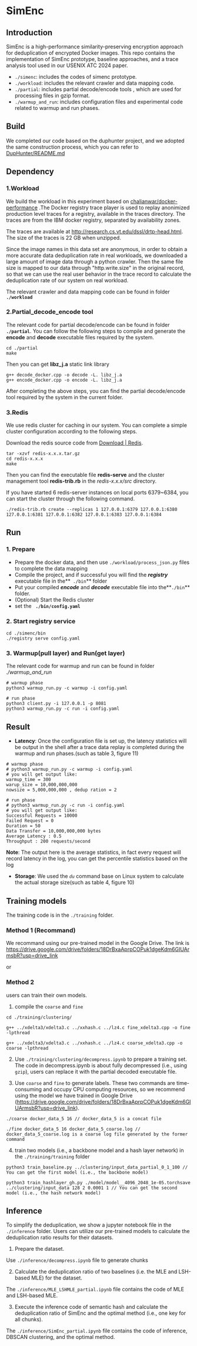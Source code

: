 # SimEnc

## Introduction

SimEnc is a high-performance similarity-preserving encryption approach for deduplication of encrypted Docker images. This repo contains the implementation of SimEnc prototype, baseline approaches, and a trace analysis tool used in our USENIX ATC 2024 paper.

- `./simenc`: includes the codes of simenc prototype.
- `./workload`: includes the relevant crawler and data mapping code.
- `./partial`: includes  partial decode/encode tools , which are used  for processing files in gzip format.
- `./warmup_and_run`: includes configuration files and experimental code related to warmup and run phases.

## Build

We completed our code based on the duphunter project, and we adopted the same construction process, which you can refer to [DupHunter/README.md](https://github.com/nnzhaocs/DupHunter/blob/master/README.md)
## Dependency

### 1.Workload

We build the workload in this experiment based on [chalianwar/docker-performance](https://github.com/chalianwar/docker-performance) .The Docker registry trace player is used to replay anonimized production level traces for a registry, available in the traces directory. The traces are from the IBM docker registry, separated by availability zones. 

The traces are available at http://research.cs.vt.edu/dssl/drtp-head.html. The size of the traces is 22 GB when unzipped.

Since the image names in this data set are anonymous, in order to obtain a more accurate data deduplication rate in real workloads, we downloaded a large amount of image data through a python crawler. Then the same file size is mapped to our data through "http.write.size" in the original record, so that we can use the real user behavior in the trace record  to calculate the deduplication rate of our system on real workload.

The relevant crawler and data mapping code can be found in folder **`./workload`**

### 2.Partial_decode_encode tool

The relevant code for partial decode/encode can be found in folder **`./partial`**. You can follow the following steps to compile and generate the **encode** and **decode**  executable files required by the system.

```shell
cd ./partial
make
```

Then you can get **libz_j.a** static link library

```shell
g++ decode_docker.cpp -o decode -L. libz_j.a
g++ encode_docker.cpp -o encode -L. libz_j.a
```

After completing the above steps, you can find the partial decode/encode tool required by the system in the current folder.

### 3.Redis

We use redis cluster for caching in our system. You can complete a simple cluster configuration according to the following steps.

Download the redis source code from [Download | Redis](https://redis.io/download/).

```shell
tar -xzvf redis-x.x.x.tar.gz
cd redis-x.x.x
make
```

Then you can find the executable file **redis-serve** and the cluster management tool **redis-trib.rb** in the *redis-x.x.x/src* directory.

If you have started 6 redis-server instances on local ports 6379~6384, you can start the cluster through the following command.

```shell
./redis-trib.rb create --replicas 1 127.0.0.1:6379 127.0.0.1:6380 127.0.0.1:6381 127.0.0.1:6382 127.0.0.1:6383 127.0.0.1:6384
```

## Run

### 1. Prepare

- Prepare the docker data, and then use `./workload/process_json.py` files to complete the data mapping
- Compile the project, and if successful you will find the ***registry*** executable file in the**` ./bin`** folder
- Put your compiled ***encode*** and ***decode*** executable file into the**`./bin`** folder.
- (Optional) Start the Redis cluster
- set the **` ./bin/config.yaml`**

### 2. Start registry service

```shell
cd ./simenc/bin
./registry serve config.yaml
```

### 3. Warmup(pull layer) and Run(get layer)

The relevant code for warmup and run can be found in folder *./warmup_and_run*

```shell
# warmup phase
python3 warmup_run.py -c warmup -i config.yaml
```

```shell
# run phase
python3 client.py -i 127.0.0.1 -p 8081
python3 warmup_run.py -c run -i config.yaml
```

## Result

- **Latency**: Once the configuration file is set up, the latency statistics will be output in the shell after a trace data replay is completed during the warmup and run phases.(such as table 3, figure 11)

```shell
# warmup phase
# python3 warmup_run.py -c warmup -i config.yaml
# you will get output like:
warmup_time = 300
warup_size = 10,000,000,000
nowsize = 5,000,000,000 , dedup ration = 2
```

```shell
# run phase
# python3 warmup_run.py -c run -i config.yaml
# you will get output like:
Successful Requests = 10000
Failed Request = 0
Duration = 50
Data Transfer = 10,000,000,000 bytes
Average Latency : 0.5
Throughput : 200 requests/second
```

**Note**: The output here is the average statistics, in fact every request will record latency in the log, you can get the percentile statistics based on the log

- **Storage**: We used the *`du`* command base on Linux system to calculate the actual storage size(such as table 4, figure 10)

## Training models
The training code is in the `./training` folder.

### Method 1 (Recommand)
We recommand using our pre-trained model in the Google Drive. 
The link is
https://drive.google.com/drive/folders/18DrBxaAprpCOPuk1dgeKdm6GIUArmsbR?usp=drive_link

or 
### Method 2
users can train their own models.
1. compile the `coarse` and `fine`
```
cd ./training/clustering/

g++ ../xdelta3/xdelta3.c ../xxhash.c ../lz4.c fine_xdelta3.cpp -o fine -lpthread

g++ ../xdelta3/xdelta3.c ../xxhash.c ../lz4.c coarse_xdelta3.cpp -o coarse -lpthread
```

2. Use `./training/clustering/decompress.ipynb` to prepare a training set. The code in decompress.ipynb is about fully decompressed (i.e., using `gzip`), users can replace it with the partial decoded executable file.

3. Use `coarse` and `fine` to generate labels. These two commands are time-consuming and occupy CPU computing resources, so we recommend using the model we have trained in Google Drive (https://drive.google.com/drive/folders/18DrBxaAprpCOPuk1dgeKdm6GIUArmsbR?usp=drive_link).
```
./coarse docker_data_5 16 // docker_data_5 is a concat file

./fine docker_data_5 16 docker_data_5_coarse.log // docker_data_5_coarse.log is a coarse log file generated by the former command
```

4. train two models (i.e., a backbone model and a hash layer network) in the `./training/training` folder
```
python3 train_baseline.py ../clustering/input_data_partial_0_1_100 // You can get the first model (i.e., the backbone model)

python3 train_hashlayer_gh.py ./model/model__4096_2048_1e-05.torchsave ../clustering/input_data 128 2 0.0001 1 // You can get the second model (i.e., the hash network model)
```

## Inference
To simplify the deduplication, we show a jupyter notebook file in the `./inference` folder. Users can utilize our pre-trained models to calculate the deduplication ratio results for their datasets.

1. Prepare the dataset.

Use `./inference/decompress.ipynb` file to generate chunks

2. Calculate the deduplication ratio of two baselines (i.e. the MLE and LSH-based MLE) for the dataset.

The `./inference/MLE_LSHMLE_partial.ipynb` file contains the code of MLE and LSH-based MLE.

3. Execute the inference code of semantic hash and calculate the deduplication ratio of SimEnc and the optimal method (i.e., one key for all chunks).

The `./inference/SimEnc_partial.ipynb` file contains the code of inference, DBSCAN clustering, and the optimal method.